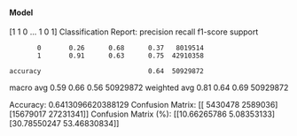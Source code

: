 #### Model
[1 1 0 ... 1 0 1]
Classification Report:
              precision    recall  f1-score   support

           0       0.26      0.68      0.37   8019514
           1       0.91      0.63      0.75  42910358

    accuracy                           0.64  50929872
   macro avg       0.59      0.66      0.56  50929872
weighted avg       0.81      0.64      0.69  50929872

Accuracy: 0.6413096620388129
Confusion Matrix:
[[ 5430478  2589036]
 [15679017 27231341]]
Confusion Matrix (%):
[[10.66265786  5.08353133]
 [30.78550247 53.46830834]]
